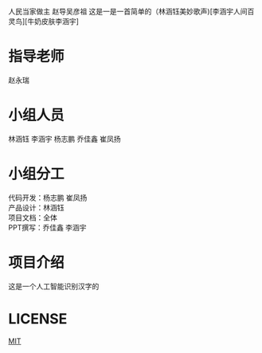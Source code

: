 # 
人民当家做主 赵导吴彦祖
这是一是一首简单的（林涵钰美妙歌声)[李涵宇人间百灵鸟][牛奶皮肤李涵宇]

# 指导老师
赵永瑞

# 小组人员
林涵钰  李涵宇  杨志鹏  乔佳鑫  崔凤扬

# 小组分工
  代码开发：杨志鹏 崔凤扬  
  产品设计：林涵钰  
  项目文档：全体  
  PPT撰写：乔佳鑫 李涵宇

# 项目介绍
这是一个人工智能识别汉字的

# LICENSE
[MIT](https://github.com/Bistu-OSSDT-2022/6-zhaoyr-linhy/blob/program/license)
